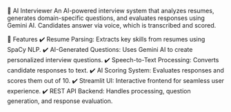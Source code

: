 📌 AI Interviewer
An AI-powered interview system that analyzes resumes, generates domain-specific questions, and evaluates responses using Gemini AI. Candidates answer via voice, which is transcribed and scored.

🚀 Features
✔️ Resume Parsing: Extracts key skills from resumes using SpaCy NLP.
✔️ AI-Generated Questions: Uses Gemini AI to create personalized interview questions.
✔️ Speech-to-Text Processing: Converts candidate responses to text.
✔️ AI Scoring System: Evaluates responses and scores them out of 10.
✔️ Streamlit UI: Interactive frontend for seamless user experience.
✔️ REST API Backend: Handles processing, question generation, and response evaluation.
